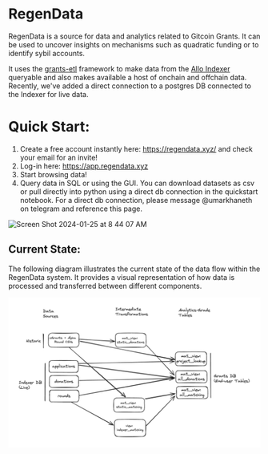 # RegenData
RegenData is a source for data and analytics related to Gitcoin Grants. It can be used to uncover insights on mechanisms such as quadratic funding or to identify sybil accounts. 

It uses the [grants-etl](https://github.com/supermodularxyz/grants-etl/) framework to make data from the [Allo Indexer](https://github.com/gitcoinco/grants-stack-indexer) queryable and also makes available a host of onchain and offchain data. Recently, we've added a direct connection to a postgres DB connected to the Indexer for live data.

# Quick Start:
1. Create a free account instantly here: https://regendata.xyz/ and check your email for an invite!
2. Log-in here: https://app.regendata.xyz
3. Start browsing data!
4. Query data in SQL or using the GUI. You can download datasets as csv or pull directly into python using a direct db connection in the quickstart notebook. For a direct db connection, please message @umarkhaneth on telegram and reference this page. 

<img width="1455" alt="Screen Shot 2024-01-25 at 8 44 07 AM" src="https://github.com/ufkhan97/regendata/assets/43886242/c8dfb311-eb45-412f-908b-b4133b260079">

## Current State:
The following diagram illustrates the current state of the data flow within the RegenData system. It provides a visual representation of how data is processed and transferred between different components.

![Current State Diagram](current_state.png)

